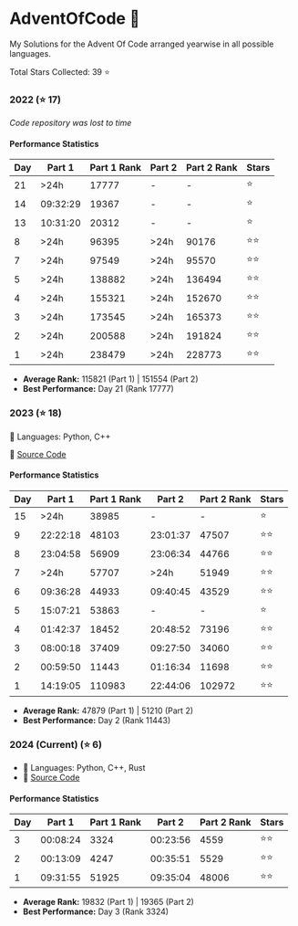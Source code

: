 # AdventOfCode 🎄

My Solutions for the Advent Of Code arranged yearwise in all possible languages.

Total Stars Collected: 39 ⭐

### 2022 (⭐ 17)

_Code repository was lost to time_

#### Performance Statistics

| Day | Part 1   | Part 1 Rank | Part 2 | Part 2 Rank | Stars |
| --- | -------- | ----------- | ------ | ----------- | ----- |
| 21  | >24h     | 17777       | -      | -           | ⭐    |
| 14  | 09:32:29 | 19367       | -      | -           | ⭐    |
| 13  | 10:31:20 | 20312       | -      | -           | ⭐    |
| 8   | >24h     | 96395       | >24h   | 90176       | ⭐⭐  |
| 7   | >24h     | 97549       | >24h   | 95570       | ⭐⭐  |
| 5   | >24h     | 138882      | >24h   | 136494      | ⭐⭐  |
| 4   | >24h     | 155321      | >24h   | 152670      | ⭐⭐  |
| 3   | >24h     | 173545      | >24h   | 165373      | ⭐⭐  |
| 2   | >24h     | 200588      | >24h   | 191824      | ⭐⭐  |
| 1   | >24h     | 238479      | >24h   | 228773      | ⭐⭐  |

- **Average Rank:** 115821 (Part 1) | 151554 (Part 2)
- **Best Performance:** Day 21 (Rank 17777)

### 2023 (⭐ 18)

🔨 Languages: Python, C++

📁 [Source Code](2023/)

#### Performance Statistics

| Day | Part 1   | Part 1 Rank | Part 2   | Part 2 Rank | Stars |
| --- | -------- | ----------- | -------- | ----------- | ----- |
| 15  | >24h     | 38985       | -        | -           | ⭐    |
| 9   | 22:22:18 | 48103       | 23:01:37 | 47507       | ⭐⭐  |
| 8   | 23:04:58 | 56909       | 23:06:34 | 44766       | ⭐⭐  |
| 7   | >24h     | 57707       | >24h     | 51949       | ⭐⭐  |
| 6   | 09:36:28 | 44933       | 09:40:45 | 43529       | ⭐⭐  |
| 5   | 15:07:21 | 53863       | -        | -           | ⭐    |
| 4   | 01:42:37 | 18452       | 20:48:52 | 73196       | ⭐⭐  |
| 3   | 08:00:18 | 37409       | 09:27:50 | 34060       | ⭐⭐  |
| 2   | 00:59:50 | 11443       | 01:16:34 | 11698       | ⭐⭐  |
| 1   | 14:19:05 | 110983      | 22:44:06 | 102972      | ⭐⭐  |

- **Average Rank:** 47879 (Part 1) | 51210 (Part 2)
- **Best Performance:** Day 2 (Rank 11443)

### 2024 (Current) (⭐ 6)

- 🔨 Languages: Python, C++, Rust
- 📁 [Source Code](2024/)

#### Performance Statistics

| Day | Part 1   | Part 1 Rank | Part 2   | Part 2 Rank | Stars |
| --- | -------- | ----------- | -------- | ----------- | ----- |
| 3   | 00:08:24 | 3324        | 00:23:56 | 4559        | ⭐⭐  |
| 2   | 00:13:09 | 4247        | 00:35:51 | 5529        | ⭐⭐  |
| 1   | 09:31:55 | 51925       | 09:35:04 | 48006       | ⭐⭐  |

- **Average Rank:** 19832 (Part 1) | 19365 (Part 2)
- **Best Performance:** Day 3 (Rank 3324)
